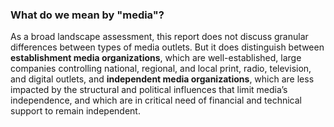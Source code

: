 ### What do we mean by "media"?

As a broad landscape assessment, this report does not discuss granular differences between types of media outlets. But it does distinguish between **establishment media organizations**, which are well-established, large companies controlling national, regional, and local print, radio, television, and digital outlets, and **independent media organizations**, which are less impacted by the structural and political influences that limit media’s independence, and which are in critical need of financial and technical support to remain independent.
